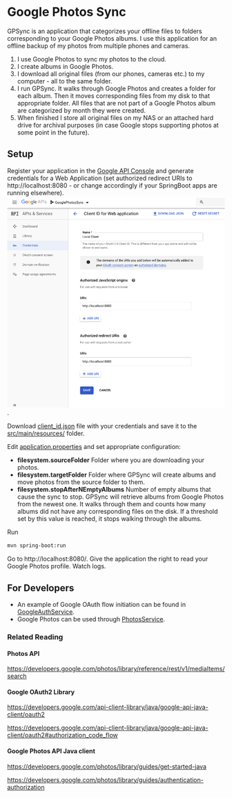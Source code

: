 # Google Photos Sync
GPSync is an application that categorizes your offline files to folders corresponding to your Google Photos albums. I use this application for an offline backup of my photos from multiple phones and cameras.
1. I use Google Photos to sync my photos to the cloud.
2. I create albums in Google Photos.
3. I download all original files (from our phones, cameras etc.) to my computer - all to the same folder.
4. I run GPSync. It walks through Google Photos and creates a folder for each album. Then it moves corresponding files from my disk to that appropriate folder. All files that are not part of a Google Photos album are categorized by month they were created.
5. When finished I store all original files on my NAS or an attached hard drive for archival purposes (in case Google stops supporting photos at some point in the future). 

## Setup
Register your application in the [Google API Console](https://console.developers.google.com/apis/dashboard?project=glossy-box-259221&pli=1) and generate credentials for a Web Application (set authorized redirect URIs to http://localhost:8080 - or change accordingly if your SpringBoot apps are running elsewhere).
![Google API Console Credentials](documentation/img/GoogleAPIConsole.png).

Download [client_id.json](src/main/resources/client_id_sample.json) file with your credentials and save it to the [src/main/resources/](src/main/resources/) folder.

Edit [application.properties](src/main/resources/application.properties) and set appropriate configuration:
* **filesystem.sourceFolder** Folder where you are downloading your photos.
* **filesystem.targetFolder** Folder where GPSync will create albums and move photos from the source folder to them. 
* **filesystem.stopAfterNEmptyAlbums** Number of empty albums that cause the sync to stop. GPSync will retrieve albums from Google Photos from the newest one. It walks through them and counts how many albums did not have any corresponding files on the disk. If a threshold set by this value is reached, it stops walking through the albums.

Run
```bash
mvn spring-boot:run
```

Go to http://localhost:8080/. Give the application the right to read your Google Photos profile. Watch logs.

## For Developers

* An example of Google OAuth flow initiation can be found in [GoogleAuthService](src/main/java/com/ivolasek/gpsync/google/GoogleAuthService.java).
* Google Photos can be used through [PhotosService](/Users/laseki/IdeaProjects/gpsync/src/main/java/com/ivolasek/gpsync/google/PhotosService.java).

 
### Related Reading

#### Photos API 
https://developers.google.com/photos/library/reference/rest/v1/mediaItems/search

#### Google OAuth2 Library
https://developers.google.com/api-client-library/java/google-api-java-client/oauth2

https://developers.google.com/api-client-library/java/google-api-java-client/oauth2#authorization_code_flow

#### Google Photos API Java client 
https://developers.google.com/photos/library/guides/get-started-java

https://developers.google.com/photos/library/guides/authentication-authorization

